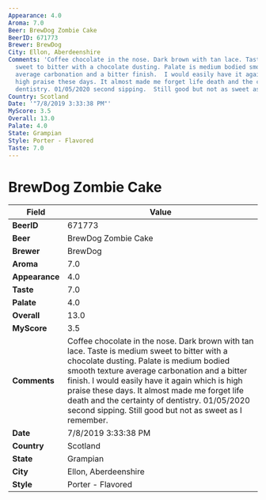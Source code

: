 ```yaml
---
Appearance: 4.0
Aroma: 7.0
Beer: BrewDog Zombie Cake
BeerID: 671773
Brewer: BrewDog
City: Ellon, Aberdeenshire
Comments: 'Coffee chocolate in the nose. Dark brown with tan lace. Taste is medium
  sweet to bitter with a chocolate dusting. Palate is medium bodied smooth texture
  average carbonation and a bitter finish.  I would easily have it again which is
  high praise these days. It almost made me forget life death and the certainty of
  dentistry. 01/05/2020 second sipping.  Still good but not as sweet as I remember. '
Country: Scotland
Date: '"7/8/2019 3:33:38 PM"'
MyScore: 3.5
Overall: 13.0
Palate: 4.0
State: Grampian
Style: Porter - Flavored
Taste: 7.0
---
```


# BrewDog Zombie Cake

| Field         | Value |
|---------------|-------|
| **BeerID** | 671773 |
| **Beer** | BrewDog Zombie Cake |
| **Brewer** | BrewDog |
| **Aroma** | 7.0 |
| **Appearance** | 4.0 |
| **Taste** | 7.0 |
| **Palate** | 4.0 |
| **Overall** | 13.0 |
| **MyScore** | 3.5 |
| **Comments** | Coffee chocolate in the nose. Dark brown with tan lace. Taste is medium sweet to bitter with a chocolate dusting. Palate is medium bodied smooth texture average carbonation and a bitter finish.  I would easily have it again which is high praise these days. It almost made me forget life death and the certainty of dentistry. 01/05/2020 second sipping.  Still good but not as sweet as I remember.  |
| **Date** | 7/8/2019 3:33:38 PM |
| **Country** | Scotland |
| **State** | Grampian |
| **City** | Ellon, Aberdeenshire |
| **Style** | Porter - Flavored |
